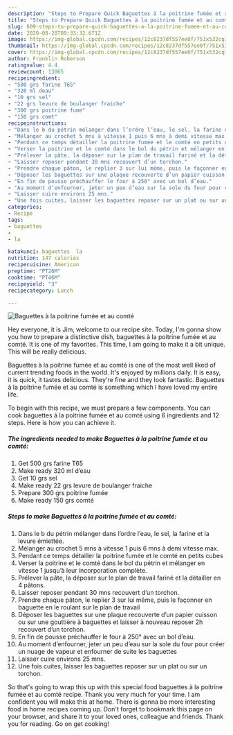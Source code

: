 ```yaml
---
description: "Steps to Prepare Quick Baguettes à la poitrine fumée et au comté"
title: "Steps to Prepare Quick Baguettes à la poitrine fumée et au comté"
slug: 609-steps-to-prepare-quick-baguettes-a-la-poitrine-fumee-et-au-comte
date: 2020-08-28T09:33:32.671Z
image: https://img-global.cpcdn.com/recipes/12c8237df557ee0f/751x532cq70/baguettes-a-la-poitrine-fumee-et-au-comte-photo-principale-de-la-recette.jpg
thumbnail: https://img-global.cpcdn.com/recipes/12c8237df557ee0f/751x532cq70/baguettes-a-la-poitrine-fumee-et-au-comte-photo-principale-de-la-recette.jpg
cover: https://img-global.cpcdn.com/recipes/12c8237df557ee0f/751x532cq70/baguettes-a-la-poitrine-fumee-et-au-comte-photo-principale-de-la-recette.jpg
author: Franklin Roberson
ratingvalue: 4.4
reviewcount: 13065
recipeingredient:
- "500 grs farine T65"
- "320 ml deau"
- "10 grs sel"
- "22 grs levure de boulanger fraiche"
- "300 grs poitrine fume"
- "150 grs comt"
recipeinstructions:
- "Dans le b du pétrin mélanger dans l’ordre l’eau, le sel, la farine et la levure émiettée."
- "Mélanger au crochet 5 mns à vitesse 1 puis 6 mns à demi vitesse max."
- "Pendant ce temps détailler la poitrine fumée et le comté en petits cubes"
- "Verser la poitrine et le comté dans le bol du pétrin et mélanger en vitesse 1 jusqu’à leur incorporation complète."
- "Prélever la pâte, la déposer sur le plan de travail fariné et la détailler en 4 pâtons."
- "Laisser reposer pendant 30 mns recouvert d’un torchon."
- "Prendre chaque pâton, le replier 3 sur lui même, puis le façonner en baguette en le roulant sur le plan de travail"
- "Déposer les baguettes sur une plaque recouverte d’un papier cuisson ou sur une gouttière à baguettes et laisser à nouveau reposer 2h recouvert d’un torchon."
- "En fin de pousse préchauffer le four à 250° avec un bol d’eau."
- "Au moment d’enfourner, jeter un peu d’eau sur la sole du four pour créer un nuage de vapeur et enfourner de suite les baguettes"
- "Laisser cuire environs 25 mns."
- "Une fois cuites, laisser les baguettes reposer sur un plat ou sur un torchon."
categories:
- Recipe
tags:
- baguettes
- 
- la

katakunci: baguettes  la 
nutrition: 147 calories
recipecuisine: American
preptime: "PT26M"
cooktime: "PT46M"
recipeyield: "3"
recipecategory: Lunch

---
```



![Baguettes à la poitrine fumée et au comté](https://img-global.cpcdn.com/recipes/12c8237df557ee0f/751x532cq70/baguettes-a-la-poitrine-fumee-et-au-comte-photo-principale-de-la-recette.jpg)

Hey everyone, it is Jim, welcome to our recipe site. Today, I'm gonna show you how to prepare a distinctive dish, baguettes à la poitrine fumée et au comté. It is one of my favorites. This time, I am going to make it a bit unique. This will be really delicious.

Baguettes à la poitrine fumée et au comté is one of the most well liked of current trending foods in the world. It's enjoyed by millions daily. It is easy, it is quick, it tastes delicious. They're fine and they look fantastic. Baguettes à la poitrine fumée et au comté is something which I have loved my entire life.




To begin with this recipe, we must prepare a few components. You can cook baguettes à la poitrine fumée et au comté using 6 ingredients and 12 steps. Here is how you can achieve it.

<!--inarticleads1-->

##### The ingredients needed to make Baguettes à la poitrine fumée et au comté:

1. Get 500 grs farine T65
1. Make ready 320 ml d’eau
1. Get 10 grs sel
1. Make ready 22 grs levure de boulanger fraiche
1. Prepare 300 grs poitrine fumée
1. Make ready 150 grs comté




<!--inarticleads2-->

##### Steps to make Baguettes à la poitrine fumée et au comté:

1. Dans le b du pétrin mélanger dans l’ordre l’eau, le sel, la farine et la levure émiettée.
1. Mélanger au crochet 5 mns à vitesse 1 puis 6 mns à demi vitesse max.
1. Pendant ce temps détailler la poitrine fumée et le comté en petits cubes
1. Verser la poitrine et le comté dans le bol du pétrin et mélanger en vitesse 1 jusqu’à leur incorporation complète.
1. Prélever la pâte, la déposer sur le plan de travail fariné et la détailler en 4 pâtons.
1. Laisser reposer pendant 30 mns recouvert d’un torchon.
1. Prendre chaque pâton, le replier 3 sur lui même, puis le façonner en baguette en le roulant sur le plan de travail
1. Déposer les baguettes sur une plaque recouverte d’un papier cuisson ou sur une gouttière à baguettes et laisser à nouveau reposer 2h recouvert d’un torchon.
1. En fin de pousse préchauffer le four à 250° avec un bol d’eau.
1. Au moment d’enfourner, jeter un peu d’eau sur la sole du four pour créer un nuage de vapeur et enfourner de suite les baguettes
1. Laisser cuire environs 25 mns.
1. Une fois cuites, laisser les baguettes reposer sur un plat ou sur un torchon.




So that's going to wrap this up with this special food baguettes à la poitrine fumée et au comté recipe. Thank you very much for your time. I am confident you will make this at home. There is gonna be more interesting food in home recipes coming up. Don't forget to bookmark this page on your browser, and share it to your loved ones, colleague and friends. Thank you for reading. Go on get cooking!

